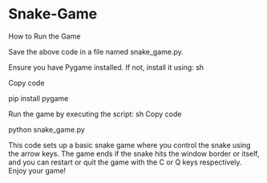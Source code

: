 # Snake-Game
How to Run the Game

Save the above code in a file named snake_game.py.

Ensure you have Pygame installed. If not, install it using:
sh

Copy code

pip install pygame

Run the game by executing the script:
sh
Copy code

python snake_game.py

This code sets up a basic snake game where you control the snake using the arrow keys. The game ends if the snake hits the window border or itself, and you can restart or quit the game with the C or Q keys respectively. Enjoy your game!
